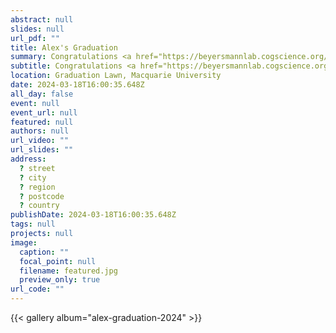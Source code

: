 ```yaml
---
abstract: null
slides: null
url_pdf: ""
title: Alex's Graduation
summary: Congratulations <a href="https://beyersmannlab.cogscience.org/author/alex-kilby/" target="_blank">Alex Kilby</a> for graduating with a Bachelor of Psychology (Honours)!
subtitle: Congratulations <a href="https://beyersmannlab.cogscience.org/author/alex-kilby/" target="_blank">Alex Kilby</a> for graduating with a Bachelor of Psychology (Honours)!
location: Graduation Lawn, Macquarie University
date: 2024-03-18T16:00:35.648Z
all_day: false
event: null
event_url: null
featured: null
authors: null
url_video: ""
url_slides: ""
address:
  ? street
  ? city
  ? region
  ? postcode
  ? country
publishDate: 2024-03-18T16:00:35.648Z
tags: null
projects: null
image:
  caption: ""
  focal_point: null
  filename: featured.jpg
  preview_only: true
url_code: ""
---
```


{{< gallery album="alex-graduation-2024" >}}
